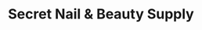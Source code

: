 ---
title: "Secret Nail & Beauty Supply"
url: /vancouver/secret-nail-and-beauty-supply/
shop: beauty
---